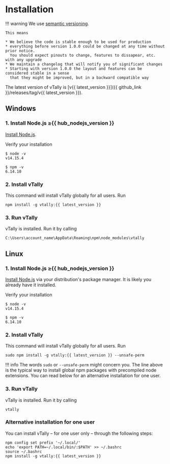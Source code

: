 # Installation

!!! warning
    We use [semantic versioning](https://semver.org/).
    
    This means
    
    * We believe the code is stable enough to be used for production
    * everything before version 1.0.0 could be changed at any time without prior notice.
      You should expect pinouts to change, features to dissapear, etc. with any upgrade
    * We maintain a changelog that will notify you of significant changes
    * Starting with version 1.0.0 the layout and features can be considered stable in a sense
      that they might be improved, but in a backward compatible way


The latest version of vTally is [v{{ latest_version }}]({{ github_link }}/releases/tag/v{{ latest_version }}).

## Windows

### 1. Install Node.js ≥{{ hub_nodejs_version }}

[Install Node.js](https://nodejs.org/en/download/package-manager/).

Verify your installation

    $ node -v
    v14.15.4
    
    $ npm -v
    6.14.10

### 2. Install vTally

This command will install vTally globally for all users. Run

    npm install -g vtally:{{ latest_version }}

### 3. Run vTally

vTally is installed. Run it by calling

    C:\Users\account_name\AppData\Roaming\npm\node_modules\vtally

## Linux

### 1. Install Node.js ≥{{ hub_nodejs_version }}

[Install Node.js](https://nodejs.org/en/download/package-manager/) via your distribution's package manager.
It is likely you already have it installed.

Verify your installation

    $ node -v
    v14.15.4
    
    $ npm -v
    6.14.10

### 2. Install vTally

This command will install vTally globally for all users. Run

    sudo npm install -g vtally:{{ latest_version }} --unsafe-perm

!!! info
    The words `sudo` or `--unsafe-perm` might concern you. The line above is the typical way to install global npm
    packages with precompiled node extensions. You can read below for an alternative installation for one user.

### 3. Run vTally

vTally is installed. Run it by calling

    vtally

### Alternative installation for one user

You can install vTally – for one user only – through the following steps:

    npm config set prefix '~/.local/'
    echo 'export PATH=~/.local/bin/:$PATH' >> ~/.bashrc
    source ~/.bashrc
    npm install -g vtally:{{ latest_version }}
